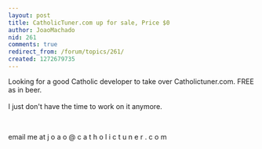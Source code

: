 ```yaml
---
layout: post
title: CatholicTuner.com up for sale, Price $0
author: JoaoMachado
nid: 261
comments: true
redirect_from: /forum/topics/261/
created: 1272679735
---
```

<p>Looking for a good Catholic developer to take over Catholictuner.com. FREE as in beer.<br />
<br />
I just don&#39;t have the time to work on it anymore.</p>
<p>&nbsp;</p>
<p>email me at j o a o @ c a t h o l i c t u n e r . c o m</p>

